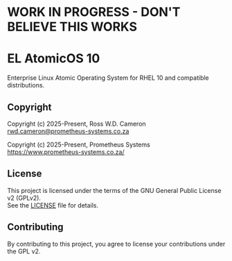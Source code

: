 # WORK IN PROGRESS - DON'T BELIEVE THIS WORKS

# EL AtomicOS 10

Enterprise Linux Atomic Operating System for RHEL 10 and compatible distributions.

## Copyright

Copyright (c) 2025-Present, Ross W.D. Cameron \
                            <rwd.cameron@prometheus-systems.co.za>  

Copyright (c) 2025-Present, Prometheus Systems \
                            <https://www.prometheus-systems.co.za/>

## License

This project is licensed under the terms of the GNU General Public License v2 (GPLv2).  
See the [LICENSE](LICENSE) file for details.

## Contributing

By contributing to this project, you agree to license your contributions under the GPL v2.
